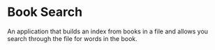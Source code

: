 # Book Search
An application that builds an index from books in a file and allows you search through the file for words in the book.
